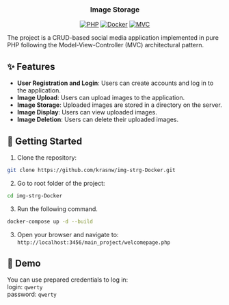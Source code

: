 <div align="center">
<h3>Image Storage</h3>
<p>

[![PHP](https://img.shields.io/badge/PHP-%23777BB4.svg?&logo=php&logoColor=white)](#) [![Docker](https://img.shields.io/badge/Docker-2496ED?logo=docker&logoColor=fff)](#) [![MVC](https://img.shields.io/badge/MVC-2088FF?logo=proton%20drive&logoColor=white)](#)

</p>
</div>

The project is a CRUD-based social media application implemented in pure PHP following the Model-View-Controller (MVC) architectural pattern.

## ✨ Features

- **User Registration and Login**: Users can create accounts and log in to the application.
- **Image Upload**: Users can upload images to the application.
- **Image Storage**: Uploaded images are stored in a directory on the server.
- **Image Display**: Users can view uploaded images.
- **Image Deletion**: Users can delete their uploaded images.

## 🚀 Getting Started

1. Clone the repository:

```bash
git clone https://github.com/krasnw/img-strg-Docker.git
```

2. Go to root folder of the project:

```bash
cd img-strg-Docker
```

3. Run the following command.

```bash
docker-compose up -d --build
```

3. Open your browser and navigate to: `http://localhost:3456/main_project/welcomepage.php`

## 🎥 Demo

You can use prepared credentials to log in:  
login: `qwerty`  
password: `qwerty`
